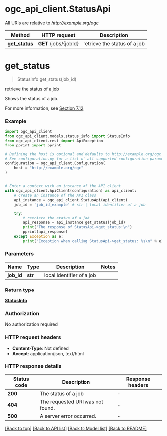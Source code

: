 # ogc_api_client.StatusApi

All URIs are relative to *http://example.org/ogc*

Method | HTTP request | Description
------------- | ------------- | -------------
[**get_status**](StatusApi.md#get_status) | **GET** /jobs/{jobId} | retrieve the status of a job


# **get_status**
> StatusInfo get_status(job_id)

retrieve the status of a job

Shows the status of a job.

 For more information, see [Section 7.12](https://docs.ogc.org/is/18-062r2/18-062r2.html#sc_retrieve_status_info).


### Example


```python
import ogc_api_client
from ogc_api_client.models.status_info import StatusInfo
from ogc_api_client.rest import ApiException
from pprint import pprint

# Defining the host is optional and defaults to http://example.org/ogc
# See configuration.py for a list of all supported configuration parameters.
configuration = ogc_api_client.Configuration(
    host = "http://example.org/ogc"
)


# Enter a context with an instance of the API client
with ogc_api_client.ApiClient(configuration) as api_client:
    # Create an instance of the API class
    api_instance = ogc_api_client.StatusApi(api_client)
    job_id = 'job_id_example' # str | local identifier of a job

    try:
        # retrieve the status of a job
        api_response = api_instance.get_status(job_id)
        print("The response of StatusApi->get_status:\n")
        pprint(api_response)
    except Exception as e:
        print("Exception when calling StatusApi->get_status: %s\n" % e)
```



### Parameters


Name | Type | Description  | Notes
------------- | ------------- | ------------- | -------------
 **job_id** | **str**| local identifier of a job | 

### Return type

[**StatusInfo**](StatusInfo.md)

### Authorization

No authorization required

### HTTP request headers

 - **Content-Type**: Not defined
 - **Accept**: application/json, text/html

### HTTP response details

| Status code | Description | Response headers |
|-------------|-------------|------------------|
**200** | The status of a job. |  -  |
**404** | The requested URI was not found. |  -  |
**500** | A server error occurred. |  -  |

[[Back to top]](#) [[Back to API list]](../README.md#documentation-for-api-endpoints) [[Back to Model list]](../README.md#documentation-for-models) [[Back to README]](../README.md)

